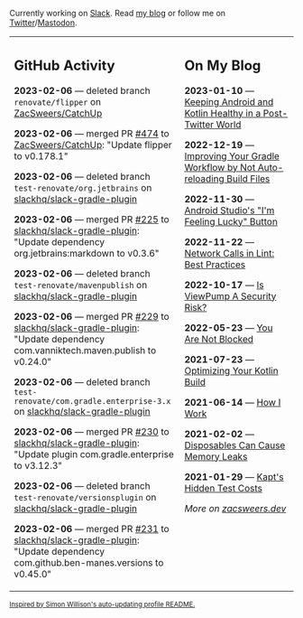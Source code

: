 Currently working on [Slack](https://slack.com/). Read [my blog](https://zacsweers.dev/) or follow me on [Twitter](https://twitter.com/ZacSweers)/[Mastodon](https://hachyderm.io/@ZacSweers).

<table><tr><td valign="top" width="60%">

## GitHub Activity
<!-- githubActivity starts -->
**2023-02-06** — deleted branch `renovate/flipper` on [ZacSweers/CatchUp](https://github.com/ZacSweers/CatchUp)

**2023-02-06** — merged PR [#474](https://github.com/ZacSweers/CatchUp/pull/474) to [ZacSweers/CatchUp](https://github.com/ZacSweers/CatchUp): "Update flipper to v0.178.1"

**2023-02-06** — deleted branch `test-renovate/org.jetbrains` on [slackhq/slack-gradle-plugin](https://github.com/slackhq/slack-gradle-plugin)

**2023-02-06** — merged PR [#225](https://github.com/slackhq/slack-gradle-plugin/pull/225) to [slackhq/slack-gradle-plugin](https://github.com/slackhq/slack-gradle-plugin): "Update dependency org.jetbrains:markdown to v0.3.6"

**2023-02-06** — deleted branch `test-renovate/mavenpublish` on [slackhq/slack-gradle-plugin](https://github.com/slackhq/slack-gradle-plugin)

**2023-02-06** — merged PR [#229](https://github.com/slackhq/slack-gradle-plugin/pull/229) to [slackhq/slack-gradle-plugin](https://github.com/slackhq/slack-gradle-plugin): "Update dependency com.vanniktech.maven.publish to v0.24.0"

**2023-02-06** — deleted branch `test-renovate/com.gradle.enterprise-3.x` on [slackhq/slack-gradle-plugin](https://github.com/slackhq/slack-gradle-plugin)

**2023-02-06** — merged PR [#230](https://github.com/slackhq/slack-gradle-plugin/pull/230) to [slackhq/slack-gradle-plugin](https://github.com/slackhq/slack-gradle-plugin): "Update plugin com.gradle.enterprise to v3.12.3"

**2023-02-06** — deleted branch `test-renovate/versionsplugin` on [slackhq/slack-gradle-plugin](https://github.com/slackhq/slack-gradle-plugin)

**2023-02-06** — merged PR [#231](https://github.com/slackhq/slack-gradle-plugin/pull/231) to [slackhq/slack-gradle-plugin](https://github.com/slackhq/slack-gradle-plugin): "Update dependency com.github.ben-manes.versions to v0.45.0"
<!-- githubActivity ends -->
</td><td valign="top" width="40%">

## On My Blog
<!-- blog starts -->
**2023-01-10** — [Keeping Android and Kotlin Healthy in a Post-Twitter World](https://www.zacsweers.dev/keeping-android-healthy/)

**2022-12-19** — [Improving Your Gradle Workflow by Not Auto-reloading Build Files](https://www.zacsweers.dev/improving-your-workflow-by-not-auto-reloading-build-files/)

**2022-11-30** — [Android Studio's "I'm Feeling Lucky" Button](https://www.zacsweers.dev/android-studios-im-feeling-lucky-button/)

**2022-11-22** — [Network Calls in Lint: Best Practices](https://www.zacsweers.dev/network-calls-in-lint-best-practices/)

**2022-10-17** — [Is ViewPump A Security Risk?](https://www.zacsweers.dev/is-viewpump-a-security-risk/)

**2022-05-23** — [You Are Not Blocked](https://www.zacsweers.dev/you-are-not-blocked/)

**2021-07-23** — [Optimizing Your Kotlin Build](https://www.zacsweers.dev/optimizing-your-kotlin-build/)

**2021-06-14** — [How I Work](https://www.zacsweers.dev/how-i-work/)

**2021-02-02** — [Disposables Can Cause Memory Leaks](https://www.zacsweers.dev/disposables-can-cause-memory-leaks/)

**2021-01-29** — [Kapt's Hidden Test Costs](https://www.zacsweers.dev/kapts-hidden-test-costs/)
<!-- blog ends -->
_More on [zacsweers.dev](https://zacsweers.dev/)_
</td></tr></table>

<sub><a href="https://simonwillison.net/2020/Jul/10/self-updating-profile-readme/">Inspired by Simon Willison's auto-updating profile README.</a></sub>